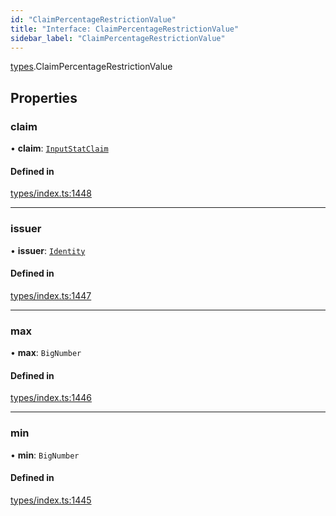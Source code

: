 ```yaml
---
id: "ClaimPercentageRestrictionValue"
title: "Interface: ClaimPercentageRestrictionValue"
sidebar_label: "ClaimPercentageRestrictionValue"
---
```


[types](../../../modules/Types/Types.md).ClaimPercentageRestrictionValue

## Properties

### claim

• **claim**: [`InputStatClaim`](../../../modules/Types/Types.md#inputstatclaim)

#### Defined in

[types/index.ts:1448](https://github.com/PolymeshAssociation/polymesh-sdk/blob/968f8d70c/src/types/index.ts#L1448)

___

### issuer

• **issuer**: [`Identity`](../../../classes/API/Entities/Identity/Identity.md)

#### Defined in

[types/index.ts:1447](https://github.com/PolymeshAssociation/polymesh-sdk/blob/968f8d70c/src/types/index.ts#L1447)

___

### max

• **max**: `BigNumber`

#### Defined in

[types/index.ts:1446](https://github.com/PolymeshAssociation/polymesh-sdk/blob/968f8d70c/src/types/index.ts#L1446)

___

### min

• **min**: `BigNumber`

#### Defined in

[types/index.ts:1445](https://github.com/PolymeshAssociation/polymesh-sdk/blob/968f8d70c/src/types/index.ts#L1445)
